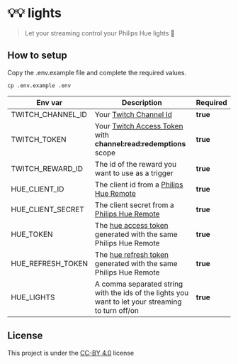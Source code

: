 # 💡💡 lights

> Let your streaming control your Philips Hue lights 🙈

## How to setup

Copy the .env.example file and complete the required values.

```
cp .env.example .env
```

| Env var           | Description                                                                                                                               | Required |
| ----------------- | ----------------------------------------------------------------------------------------------------------------------------------------- | -------- |
| TWITCH_CHANNEL_ID | Your [Twitch Channel Id](https://dev.twitch.tv/docs/v5/reference/channels/#get-channel)                                                   | **true** |
| TWITCH_TOKEN      | Your [Twitch Access Token](https://dev.twitch.tv/docs/authentication#getting-tokens) with **channel:read:redemptions** scope              | **true** |
| TWITCH_REWARD_ID  | The id of the reward you want to use as a trigger                                                                                         | **true** |
| HUE_CLIENT_ID     | The client id from a [Philips Hue Remote](https://developers.meethue.com/develop/hue-api/remote-api-quick-start-guide/)                   | **true** |
| HUE_CLIENT_SECRET | The client secret from a [Philips Hue Remote](https://developers.meethue.com/develop/hue-api/remote-api-quick-start-guide/)               | **true** |
| HUE_TOKEN         | The [hue access token](https://developers.meethue.com/develop/hue-api/remote-authentication/) generated with the same Philips Hue Remote  | **true** |
| HUE_REFRESH_TOKEN | The [hue refresh token](https://developers.meethue.com/develop/hue-api/remote-authentication/) generated with the same Philips Hue Remote | **true** |
| HUE_LIGHTS        | A comma separated string with the ids of the lights you want to let your streaming to turn off/on                                         | **true** |

## License

This project is under the [CC-BY 4.0](https://creativecommons.org/licenses/by/4.0/) license